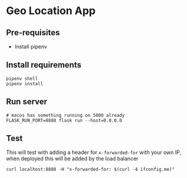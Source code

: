 # Geo Location App

## Pre-requisites
- Install pipenv

## Install requirements
```
pipenv shell
pipenv install
```

## Run server
```
# macos has something running on 5000 already
FLASK_RUN_PORT=8888 flask run --host=0.0.0.0
```

## Test
This will test with adding a header for `x-forwarded-for` with your own IP, when deployed this will be added by the load balancer
```
curl localhost:8888 -H "x-forwarded-for: $(curl -4 ifconfig.me)"
```
